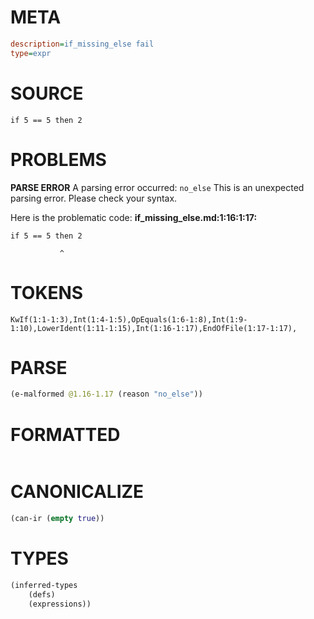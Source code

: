 # META
~~~ini
description=if_missing_else fail
type=expr
~~~
# SOURCE
~~~roc
if 5 == 5 then 2
~~~
# PROBLEMS
**PARSE ERROR**
A parsing error occurred: `no_else`
This is an unexpected parsing error. Please check your syntax.

Here is the problematic code:
**if_missing_else.md:1:16:1:17:**
```roc
if 5 == 5 then 2
```
               ^


# TOKENS
~~~zig
KwIf(1:1-1:3),Int(1:4-1:5),OpEquals(1:6-1:8),Int(1:9-1:10),LowerIdent(1:11-1:15),Int(1:16-1:17),EndOfFile(1:17-1:17),
~~~
# PARSE
~~~clojure
(e-malformed @1.16-1.17 (reason "no_else"))
~~~
# FORMATTED
~~~roc

~~~
# CANONICALIZE
~~~clojure
(can-ir (empty true))
~~~
# TYPES
~~~clojure
(inferred-types
	(defs)
	(expressions))
~~~
